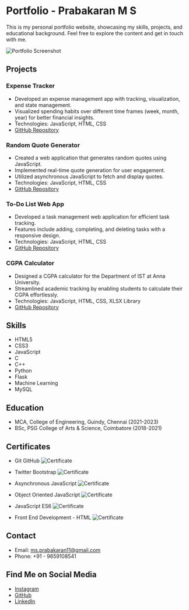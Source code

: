 # Portfolio - Prabakaran M S

This is my personal portfolio website, showcasing my skills, projects, and educational background. Feel free to explore the content and get in touch with me.

![Portfolio Screenshot](./images/output/image.png)

## Projects

### Expense Tracker
- Developed an expense management app with tracking, visualization, and state management.
- Visualized spending habits over different time frames (week, month, year) for better financial insights.
- Technologies: JavaScript, HTML, CSS
- [GitHub Repository](https://github.com/Prabakaran-MS/Expense-Tracker)

### Random Quote Generator
- Created a web application that generates random quotes using JavaScript.
- Implemented real-time quote generation for user engagement.
- Utilized asynchronous JavaScript to fetch and display quotes.
- Technologies: JavaScript, HTML, CSS
- [GitHub Repository](https://github.com/Prabakaran-MS/Random-Quote-Generator)

### To-Do List Web App
- Developed a task management web application for efficient task tracking.
- Features include adding, completing, and deleting tasks with a responsive design.
- Technologies: JavaScript, HTML, CSS
- [GitHub Repository](https://github.com/Prabakaran-MS/To-Do-list-Web-App)

### CGPA Calculator
- Designed a CGPA calculator for the Department of IST at Anna University.
- Streamlined academic tracking by enabling students to calculate their CGPA effortlessly.
- Technologies: JavaScript, HTML, CSS, XLSX Library
- [GitHub Repository](https://github.com/Prabakaran-MS/Au-Cgpa-Calculator)

## Skills

- HTML5
- CSS3
- JavaScript
- C
- C++
- Python
- Flask
- Machine Learning
- MySQL

## Education

- MCA, College of Engineering, Guindy, Chennai (2021-2023)
- BSc, PSG College of Arts & Science, Coimbatore (2018-2021)

## Certificates

- Git GitHub
  ![Certificate](./images/certificate/git-github.jpg)

- Twitter Bootstrap
  ![Certificate](./images/certificate/twitter-bootstrap.jpg)

- Asynchronous JavaScript
  ![Certificate](./images/certificate/asynchronous-javascript.jpg)

- Object Oriented JavaScript
  ![Certificate](./images/certificate/object-oriented-javascript.jpg)

- JavaScript ES6
  ![Certificate](./images/certificate/javascript-es6.jpeg)

- Front End Development - HTML
  ![Certificate](./images/certificate/front-end-development-html.jpg)


## Contact

- Email: ms.prabakaran11@gmail.com
- Phone: +91 - 9659108541

## Find Me on Social Media

- [Instagram](https://www.instagram.com/prabakaran.ms/)
- [GitHub](https://github.com/Prabakaran-MS)
- [LinkedIn](https://www.linkedin.com/in/prabakaran-m-s-897782182/)
